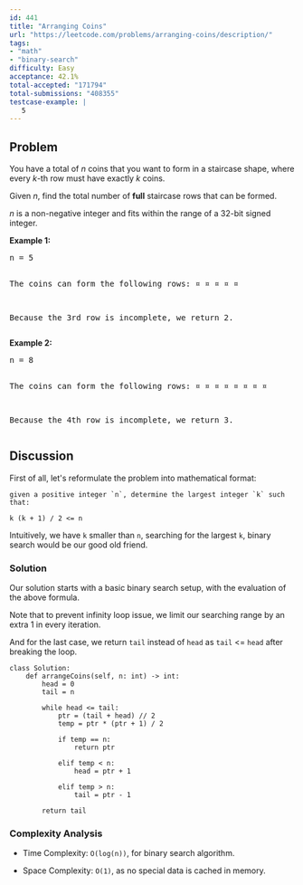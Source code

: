 ```yaml
---
id: 441
title: "Arranging Coins"
url: "https://leetcode.com/problems/arranging-coins/description/"
tags:
- "math"
- "binary-search"
difficulty: Easy
acceptance: 42.1%
total-accepted: "171794"
total-submissions: "408355"
testcase-example: |
   5
---
```


## Problem

<p>You have a total of <i>n</i> coins that you want to form in a staircase shape, where every <i>k</i>-th row must have exactly <i>k</i> coins.</p>
 
<p>Given <i>n</i>, find the total number of <b>full</b> staircase rows that can be formed.</p>

<p><i>n</i> is a non-negative integer and fits within the range of a 32-bit signed integer.</p>

<p><b>Example 1:</b>
<pre>
n = 5

The coins can form the following rows:
¤
¤ ¤
¤ ¤

Because the 3rd row is incomplete, we return 2.
</pre>
</p>

<p><b>Example 2:</b>
<pre>
n = 8

The coins can form the following rows:
¤
¤ ¤
¤ ¤ ¤
¤ ¤

Because the 4th row is incomplete, we return 3.
</pre>
</p>

## Discussion

First of all, let's reformulate the problem into mathematical format:

```
given a positive integer `n`, determine the largest integer `k` such that:

k (k + 1) / 2 <= n
```

Intuitively, we have `k` smaller than `n`, searching for the largest
`k`, binary search would be our good old friend.

### Solution

Our solution starts with a basic binary search setup, with the evaluation
of the above formula.

Note that to prevent infinity loop issue, we limit our searching range by an
extra 1 in every iteration.

And for the last case, we return `tail` instead of `head` as `tail` <= `head`
after breaking the loop.

```py3
class Solution:
    def arrangeCoins(self, n: int) -> int:
        head = 0
        tail = n

        while head <= tail:
            ptr = (tail + head) // 2
            temp = ptr * (ptr + 1) / 2

            if temp == n:
                return ptr

            elif temp < n:
                head = ptr + 1

            elif temp > n:
                tail = ptr - 1

        return tail
```

### Complexity Analysis

- Time Complexity: `O(log(n))`, for binary search algorithm.

- Space Complexity: `O(1)`, as no special data is cached in memory.
